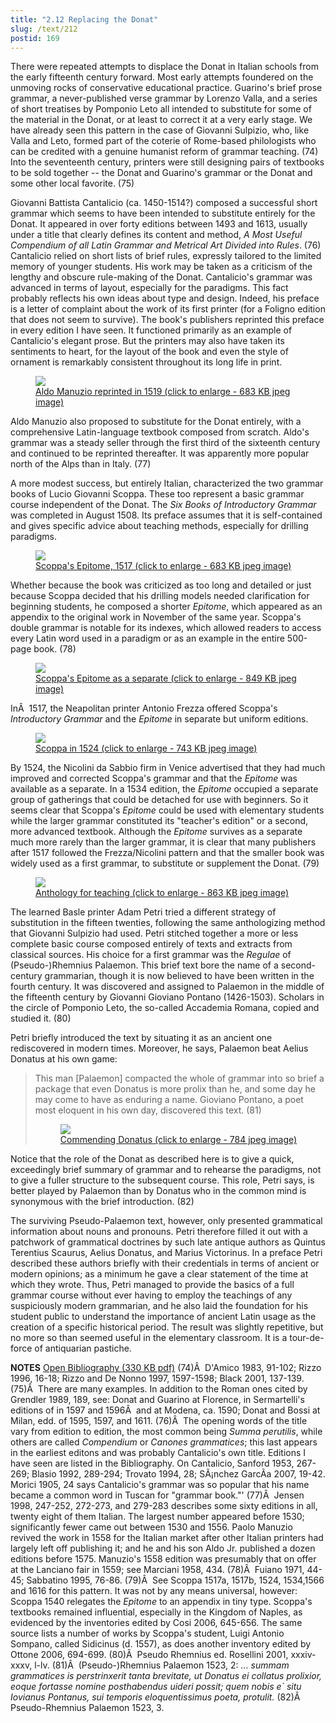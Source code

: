 ```yaml
---
title: "2.12 Replacing the Donat"
slug: /text/212
postid: 169
---
```

There were repeated attempts to displace the Donat in Italian schools from the early fifteenth century forward. Most early attempts foundered on the unmoving rocks of conservative educational practice. Guarino's brief prose grammar, a never-published verse grammar by Lorenzo Valla, and a series of short treatises by Pomponio Leto all intended to substitute for some of the material in the Donat, or at least to correct it at a very early stage. We have already seen this pattern in the case of Giovanni Sulpizio, who, like Valla and Leto, formed part of the coterie of Rome-based philologists who can be credited with a genuine humanist reform of grammar teaching. (74) Into the seventeenth century, printers were still designing pairs of textbooks to be sold together -- the Donat and Guarino's grammar or the Donat and some other local favorite. (75)

Giovanni Battista Cantalicio (ca. 1450-1514?) composed a successful short grammar which seems to have been intended to substitute entirely for the Donat. It appeared in over forty editions between 1493 and 1613, usually under a title that clearly defines its content and method, <em>A Most Useful Compendium of all Latin Grammar and Metrical Art Divided into Rules</em>. (76) Cantalicio relied on short lists of brief rules, expressly tailored to the limited memory of younger students. His work may be taken as a criticism of the lengthy and obscure rule-making of the Donat. Cantalicio's grammar was advanced in terms of layout, especially for the paradigms. This fact probably reflects his own ideas about type and design. Indeed, his preface is a letter of complaint about the work of its first printer (for a Foligno edition that does not seem to survive). The book's publishers reprinted this preface in every edition I have seen. It functioned primarily as an example of Cantalicio's elegant prose. But the printers may also have taken its sentiments to heart, for the layout of the book and even the style of ornament is remarkably consistent throughout its long life in print.
<p style="text-align: center;"></p>


<figure class="mkdn-figure">
    <a href="/images_full/2.00_Chapter_Two/Case-X-647.55,-Institvtionvm-grammaticarvm-libri-qvatvor,-ti.jpg" class="mkdn-image-link">
    <img class="mkdn-image" src="/images_full/2.00_Chapter_Two/Case-X-647.55,-Institvtionvm-grammaticarvm-libri-qvatvor,-ti.jpg" />
    <figcaption class="mkdn-figcaption">Aldo Manuzio reprinted in 1519 (click to enlarge - 683 KB jpeg image)</figcaption>
    </a>
</figure>

Aldo Manuzio also proposed to substitute for the Donat entirely, with a comprehensive Latin-language textbook composed from scratch. Aldo's grammar was a steady seller through the first third of the sixteenth century and continued to be reprinted thereafter. It was apparently more popular north of the Alps than in Italy. (77)

A more modest success, but entirely Italian, characterized the two grammar books of Lucio Giovanni Scoppa. These too represent a basic grammar course independent of the Donat. The <em>Six Books of Introductory Grammar</em> was completed in August 1508. Its preface assumes that it is self-contained and gives specific advice about teaching methods, especially for drilling paradigms.
<p style="text-align: center;"></p>


<figure class="mkdn-figure">
    <a href="/images_full/2.00_Chapter_Two/Case-X-674.798,-Lucii-Ioannis-Scoppae,-Epitome,-folio.124r.jpg" class="mkdn-image-link">
    <img class="mkdn-image" src="/images_full/2.00_Chapter_Two/Case-X-674.798,-Lucii-Ioannis-Scoppae,-Epitome,-folio.124r.jpg" />
    <figcaption class="mkdn-figcaption">Scoppa's Epitome, 1517 (click to enlarge - 683 KB jpeg image)</figcaption>
    </a>
</figure>

Whether because the book was criticized as too long and detailed or just because Scoppa decided that his drilling models needed clarification for beginning students, he composed a shorter <em>Epitome</em>, which appeared as an appendix to the original work in November of the same year. Scoppa's double grammar is notable for its indexes, which allowed readers to access every Latin word used in a paradigm or as an example in the entire 500-page book. (78)
<p style="text-align: center;"></p>


<figure class="mkdn-figure">
    <a href="/images_full/2.00_Chapter_Two/Case-X-674.798,-Lucii-Ioannis-Scoppae,-Epitome,-folio.title-.jpg" class="mkdn-image-link">
    <img class="mkdn-image" src="/images_full/2.00_Chapter_Two/Case-X-674.798,-Lucii-Ioannis-Scoppae,-Epitome,-folio.title-.jpg" />
    <figcaption class="mkdn-figcaption">Scoppa's Epitome as a separate (click to enlarge - 849 KB jpeg image)</figcaption>
    </a>
</figure>

InÂ  1517, the Neapolitan printer Antonio Frezza offered Scoppa's <em>Introductory Grammar</em> and the <em>Epitome</em> in separate but uniform editions.
<p style="text-align: center;"></p>


<figure class="mkdn-figure">
    <a href="/images_full/2.00_Chapter_Two/Case-X-674.8,-Grammatices-institutiones-et-in-calce-epit (2).jpg" class="mkdn-image-link">
    <img class="mkdn-image" src="/images_full/2.00_Chapter_Two/Case-X-674.8,-Grammatices-institutiones-et-in-calce-epit (2).jpg" />
    <figcaption class="mkdn-figcaption">Scoppa in 1524 (click to enlarge - 743 KB jpeg image)</figcaption>
    </a>
</figure>

By 1524, the Nicolini da Sabbio firm in Venice advertised that they had much improved and corrected Scoppa's grammar and that the <em>Epitome</em> was available as a separate. In a 1534 edition, the <em>Epitome</em> occupied a separate group of gatherings that could be detached for use with beginners. So it seems clear that Scoppa's <em>Epitome</em> could be used with elementary students while the larger grammar constituted its "teacher's edition" or a second, more advanced textbook. Although the <em>Epitome</em> survives as a separate much more rarely than the larger grammar, it is clear that many publishers after 1517 followed the Frezza/Nicolini pattern and that the smaller book was widely used as a first grammar, to substitute or supplement the Donat. (79)
<p style="text-align: center;"></p>


<figure class="mkdn-figure">
    <a href="/images_full/2.00_Chapter_Two/Case-X-764.67,-Expeditio-Francisci-Draki-eqvitis-Angli-i (2).jpg" class="mkdn-image-link">
    <img class="mkdn-image" src="/images_full/2.00_Chapter_Two/Case-X-764.67,-Expeditio-Francisci-Draki-eqvitis-Angli-i (2).jpg" />
    <figcaption class="mkdn-figcaption">Anthology for teaching (click to enlarge - 863 KB jpeg image)</figcaption>
    </a>
</figure>

The learned Basle printer Adam Petri tried a different strategy of substitution in the fifteen twenties, following the same anthologizing method that Giovanni Sulpizio had used. Petri stitched together a more or less complete basic course composed entirely of texts and extracts from classical sources. His choice for a first grammar was the <em>Regulae</em> of (Pseudo-)Rhemnius Palaemon. This brief text bore the name of a second-century grammarian, though it is now believed to have been written in the fourth century. It was discovered and assigned to Palaemon in the middle of the fifteenth century by Giovanni Gioviano Pontano (1426-1503). Scholars in the circle of Pomponio Leto, the so-called Accademia Romana, copied and studied it. (80)

Petri briefly introduced the text by situating it as an ancient one rediscovered in modern times. Moreover, he says, Palaemon beat Aelius Donatus at his own game:
<blockquote>
<p style="text-align: left;">This man [Palaemon] compacted the whole of grammar into so brief a package that even Donatus is more prolix than he, and some day he may come to have as enduring a name. Gioviano Pontano, a poet most eloquent in his own day, discovered this text. (81)</p>


<figure class="mkdn-figure">
    <a href="/images_full/2.00_Chapter_Two/Case-X-764.67,-Expeditio-Francisci-Draki-eqvitis-Angli-i (1).jpg" class="mkdn-image-link">
    <img class="mkdn-image" src="/images_full/2.00_Chapter_Two/Case-X-764.67,-Expeditio-Francisci-Draki-eqvitis-Angli-i (1).jpg" />
    <figcaption class="mkdn-figcaption">Commending Donatus (click to enlarge - 784 jpeg image)</figcaption>
    </a>
</figure></blockquote>
Notice that the role of the Donat as described here is to give a quick, exceedingly brief summary of grammar and to rehearse the paradigms, not to give a fuller structure to the subsequent course. This role, Petri says, is better played by Palaemon than by Donatus who in the common mind is synonymous with the brief introduction. (82)

The surviving Pseudo-Palaemon text, however, only presented grammatical information about nouns and pronouns. Petri therefore filled it out with a patchwork of grammatical doctrines by such late antique authors as Quintus Terentius Scaurus, Aelius Donatus, and Marius Victorinus. In a preface Petri described these authors briefly with their credentials in terms of ancient or modern opinions; as a minimum he gave a clear statement of the time at which they wrote. Thus, Petri managed to provide the basics of a full grammar course without ever having to employ the teachings of any suspiciously modern grammarian, and he also laid the foundation for his student public to understand the importance of ancient Latin usage as the creation of a specific historical period. The result was slightly repetitive, but no more so than seemed useful in the elementary classroom. It is a tour-de-force of antiquarian pastiche.

<strong>NOTES</strong>
<a href="http://www.humanismforsale.org/bibliography.pdf" target="new">Open Bibliography (330 KB pdf)</a>
(74)Â  D'Amico 1983, 91-102; Rizzo 1996, 16-18; Rizzo and De Nonno 1997, 1597-1598; Black 2001, 137-139.
(75)Â  There are many examples. In addition to the Roman ones cited by Grendler 1989, 189, see: Donat and Guarino at Florence, in Sermartelli's editions of in 1597 and 1596Â  and at Modena, ca. 1590; Donat and Bossi at Milan, edd. of 1595, 1597, and 1611.
(76)Â  The opening words of the title vary from edition to edition, the most common being <em>Summa perutilis</em>, while others are called <em>Compendium</em> or <em>Canones grammatices</em>; this last appears in the earliest editons and was probably Cantalicio's own title. Editions I have seen are listed in the Bibliography. On Cantalicio, Sanford 1953, 267-269; Blasio 1992, 289-294; Trovato 1994, 28; SÃ¡nchez GarcÃ­a 2007, 19-42. Morici 1905, 24 says Cantalicio's grammar was so popular that his name became a common word in Tuscan for "grammar book."'
(77)Â  Jensen 1998, 247-252, 272-273, and 279-283 describes some sixty editions in all, twenty eight of them Italian. The largest number appeared before 1530; significantly fewer came out between 1530 and 1556. Paolo Manuzio revived the work in 1558 for the Italian market after other Italian printers had largely left off publishing it; and he and his son Aldo Jr. published a dozen editions before 1575. Manuzio's 1558 edition was presumably that on offer at the Lanciano fair in 1559; see Marciani 1958, 434.
(78)Â  Fuiano 1971, 44-45; Sabbatino 1995, 76-86.
(79)Â  See Scoppa 1517a, 1517b, 1524, 1534,1566 and 1616 for this pattern. It was not by any means universal, however: Scoppa 1540 relegates the <em>Epitome</em> to an appendix in tiny type. Scoppa's textbooks remained influential, especially in the Kingdom of Naples, as evidenced by the inventories edited by Cosi 2006, 645-656. The same source lists a number of works by Scoppa's student, Luigi Antonio Sompano, called Sidicinus (d. 1557), as does another inventory edited by Ottone 2006, 694-699.
(80)Â  Pseudo Rhemnius ed. Rosellini 2001, xxxiv-xxxv, l-lv.
(81)Â  (Pseudo-)Rhemnius Palaemon 1523, 2: <em>... summam grammatices is perstrinxerit tanta brevitate, ut Donatus ei collatus prolixior, eoque fortasse nomine posthabendus uideri possit; quem nobis e` situ Iovianus Pontanus, sui temporis eloquentissimus poeta, protulit.</em>
(82)Â  Pseudo-Rhemnius Palaemon 1523, 3.
